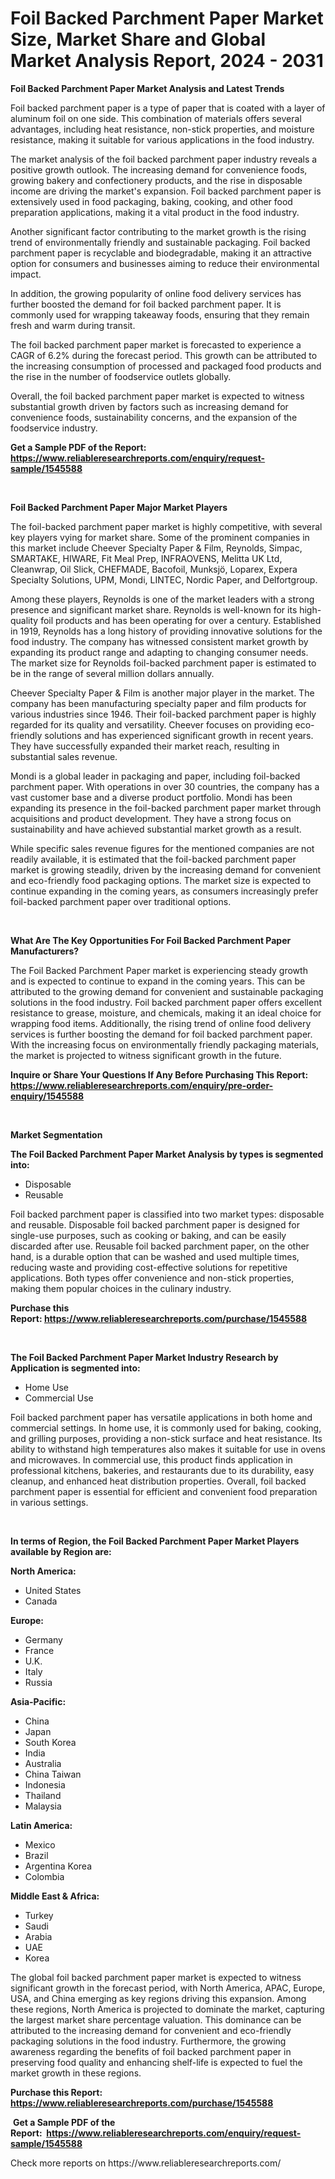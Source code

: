 <p><h1>Foil Backed Parchment Paper Market Size, Market Share and Global Market Analysis Report, 2024 - 2031</h1></p><p><strong>Foil Backed Parchment Paper Market Analysis and Latest Trends</strong></p>
<p><p>Foil backed parchment paper is a type of paper that is coated with a layer of aluminum foil on one side. This combination of materials offers several advantages, including heat resistance, non-stick properties, and moisture resistance, making it suitable for various applications in the food industry.</p><p>The market analysis of the foil backed parchment paper industry reveals a positive growth outlook. The increasing demand for convenience foods, growing bakery and confectionery products, and the rise in disposable income are driving the market's expansion. Foil backed parchment paper is extensively used in food packaging, baking, cooking, and other food preparation applications, making it a vital product in the food industry.</p><p>Another significant factor contributing to the market growth is the rising trend of environmentally friendly and sustainable packaging. Foil backed parchment paper is recyclable and biodegradable, making it an attractive option for consumers and businesses aiming to reduce their environmental impact.</p><p>In addition, the growing popularity of online food delivery services has further boosted the demand for foil backed parchment paper. It is commonly used for wrapping takeaway foods, ensuring that they remain fresh and warm during transit.</p><p>The foil backed parchment paper market is forecasted to experience a CAGR of 6.2% during the forecast period. This growth can be attributed to the increasing consumption of processed and packaged food products and the rise in the number of foodservice outlets globally.</p><p>Overall, the foil backed parchment paper market is expected to witness substantial growth driven by factors such as increasing demand for convenience foods, sustainability concerns, and the expansion of the foodservice industry.</p></p>
<p><strong>Get a Sample PDF of the Report:&nbsp; <a href="https://www.reliableresearchreports.com/enquiry/request-sample/1545588">https://www.reliableresearchreports.com/enquiry/request-sample/1545588</a></strong></p>
<p>&nbsp;</p>
<p><strong>Foil Backed Parchment Paper Major Market Players</strong></p>
<p><p>The foil-backed parchment paper market is highly competitive, with several key players vying for market share. Some of the prominent companies in this market include Cheever Specialty Paper & Film, Reynolds, Simpac, SMARTAKE, HIWARE, Fit Meal Prep, INFRAOVENS, Melitta UK Ltd, Cleanwrap, Oil Slick, CHEFMADE, Bacofoil, Munksjö, Loparex, Expera Specialty Solutions, UPM, Mondi, LINTEC, Nordic Paper, and Delfortgroup.</p><p>Among these players, Reynolds is one of the market leaders with a strong presence and significant market share. Reynolds is well-known for its high-quality foil products and has been operating for over a century. Established in 1919, Reynolds has a long history of providing innovative solutions for the food industry. The company has witnessed consistent market growth by expanding its product range and adapting to changing consumer needs. The market size for Reynolds foil-backed parchment paper is estimated to be in the range of several million dollars annually.</p><p>Cheever Specialty Paper & Film is another major player in the market. The company has been manufacturing specialty paper and film products for various industries since 1946. Their foil-backed parchment paper is highly regarded for its quality and versatility. Cheever focuses on providing eco-friendly solutions and has experienced significant growth in recent years. They have successfully expanded their market reach, resulting in substantial sales revenue.</p><p>Mondi is a global leader in packaging and paper, including foil-backed parchment paper. With operations in over 30 countries, the company has a vast customer base and a diverse product portfolio. Mondi has been expanding its presence in the foil-backed parchment paper market through acquisitions and product development. They have a strong focus on sustainability and have achieved substantial market growth as a result.</p><p>While specific sales revenue figures for the mentioned companies are not readily available, it is estimated that the foil-backed parchment paper market is growing steadily, driven by the increasing demand for convenient and eco-friendly food packaging options. The market size is expected to continue expanding in the coming years, as consumers increasingly prefer foil-backed parchment paper over traditional options.</p></p>
<p>&nbsp;</p>
<p><strong>What Are The Key Opportunities For Foil Backed Parchment Paper Manufacturers?</strong></p>
<p><p>The Foil Backed Parchment Paper market is experiencing steady growth and is expected to continue to expand in the coming years. This can be attributed to the growing demand for convenient and sustainable packaging solutions in the food industry. Foil backed parchment paper offers excellent resistance to grease, moisture, and chemicals, making it an ideal choice for wrapping food items. Additionally, the rising trend of online food delivery services is further boosting the demand for foil backed parchment paper. With the increasing focus on environmentally friendly packaging materials, the market is projected to witness significant growth in the future.</p></p>
<p><strong>Inquire or Share Your Questions If Any Before Purchasing This Report: <a href="https://www.reliableresearchreports.com/enquiry/pre-order-enquiry/1545588">https://www.reliableresearchreports.com/enquiry/pre-order-enquiry/1545588</a></strong></p>
<p>&nbsp;</p>
<p><strong>Market Segmentation</strong></p>
<p><strong>The Foil Backed Parchment Paper Market Analysis by types is segmented into:</strong></p>
<p><ul><li>Disposable</li><li>Reusable</li></ul></p>
<p><p>Foil backed parchment paper is classified into two market types: disposable and reusable. Disposable foil backed parchment paper is designed for single-use purposes, such as cooking or baking, and can be easily discarded after use. Reusable foil backed parchment paper, on the other hand, is a durable option that can be washed and used multiple times, reducing waste and providing cost-effective solutions for repetitive applications. Both types offer convenience and non-stick properties, making them popular choices in the culinary industry.</p></p>
<p><strong>Purchase this Report:&nbsp;<a href="https://www.reliableresearchreports.com/purchase/1545588">https://www.reliableresearchreports.com/purchase/1545588</a></strong></p>
<p>&nbsp;</p>
<p><strong>The Foil Backed Parchment Paper Market Industry Research by Application is segmented into:</strong></p>
<p><ul><li>Home Use</li><li>Commercial Use</li></ul></p>
<p><p>Foil backed parchment paper has versatile applications in both home and commercial settings. In home use, it is commonly used for baking, cooking, and grilling purposes, providing a non-stick surface and heat resistance. Its ability to withstand high temperatures also makes it suitable for use in ovens and microwaves. In commercial use, this product finds application in professional kitchens, bakeries, and restaurants due to its durability, easy cleanup, and enhanced heat distribution properties. Overall, foil backed parchment paper is essential for efficient and convenient food preparation in various settings.</p></p>
<p>&nbsp;</p>
<p><strong>In terms of Region, the Foil Backed Parchment Paper Market Players available by Region are:</strong></p>
<p>
    <p> <strong> North America: </strong>
        <ul>
            <li>United States</li>
            <li>Canada</li>
        </ul>
        </p> 
    <p> <strong> Europe: </strong>
        <ul>
            <li>Germany</li>
            <li>France</li>
            <li>U.K.</li>
            <li>Italy</li>
            <li>Russia</li>
        </ul>
        </p> 
    <p> <strong> Asia-Pacific: </strong>
        <ul>
            <li>China</li>
            <li>Japan</li>
            <li>South Korea</li>
            <li>India</li>
            <li>Australia</li>
            <li>China Taiwan</li>
            <li>Indonesia</li>
            <li>Thailand</li>
            <li>Malaysia</li>
        </ul>
        </p> 
    <p> <strong> Latin America: </strong>
        <ul>
            <li>Mexico</li>
            <li>Brazil</li>
            <li>Argentina Korea</li>
            <li>Colombia</li>
        </ul>
        </p> 
    <p> <strong> Middle East & Africa: </strong>
        <ul>
            <li>Turkey</li>
            <li>Saudi</li>
            <li>Arabia</li>
            <li>UAE</li>
            <li>Korea</li>
        </ul>
    </p>
    </p>
<p><p>The global foil backed parchment paper market is expected to witness significant growth in the forecast period, with North America, APAC, Europe, USA, and China emerging as key regions driving this expansion. Among these regions, North America is projected to dominate the market, capturing the largest market share percentage valuation. This dominance can be attributed to the increasing demand for convenient and eco-friendly packaging solutions in the food industry. Furthermore, the growing awareness regarding the benefits of foil backed parchment paper in preserving food quality and enhancing shelf-life is expected to fuel the market growth in these regions.</p></p>
<p><strong>Purchase this Report: <a href="https://www.reliableresearchreports.com/purchase/1545588">https://www.reliableresearchreports.com/purchase/1545588</a></strong></p>
<p>&nbsp;<strong>Get a Sample PDF of the Report:&nbsp;&nbsp;<a href="https://www.reliableresearchreports.com/enquiry/request-sample/1545588">https://www.reliableresearchreports.com/enquiry/request-sample/1545588</a></strong></p>
<p><strong></strong></p>
<p>Check more reports on https://www.reliableresearchreports.com/</p>